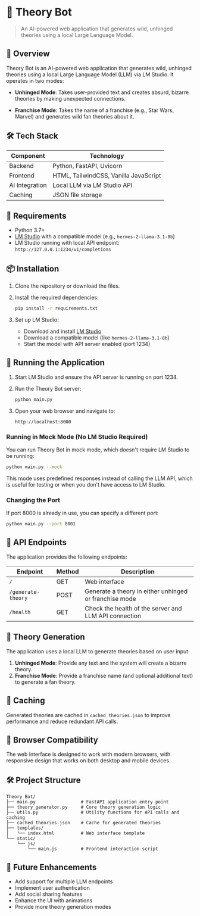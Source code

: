 # 🔮 Theory Bot
> An AI-powered web application that generates wild, unhinged theories using a local Large Language Model.

## 🧠 Overview

Theory Bot is an AI-powered web application that generates wild, unhinged theories using a local Large Language Model (LLM) via LM Studio. It operates in two modes:

- **Unhinged Mode**: Takes user-provided text and creates absurd, bizarre theories by making unexpected connections.

- **Franchise Mode**: Takes the name of a franchise (e.g., Star Wars, Marvel) and generates wild fan theories about it.

## 🛠️ Tech Stack

| Component | Technology |
|-----------|------------|
| Backend | Python, FastAPI, Uvicorn |
| Frontend | HTML, TailwindCSS, Vanilla JavaScript |
| AI Integration | Local LLM via LM Studio API |
| Caching | JSON file storage |

## 🔧 Requirements

- Python 3.7+
- [LM Studio](https://lmstudio.ai/) with a compatible model (e.g., `hermes-2-llama-3.1-8b`)
- LM Studio running with local API endpoint: `http://127.0.0.1:1234/v1/completions`

## 📦 Installation

1. Clone the repository or download the files.

2. Install the required dependencies:
   ```bash
   pip install -r requirements.txt
   ```

3. Set up LM Studio:
   - Download and install [LM Studio](https://lmstudio.ai/)
   - Download a compatible model (like `hermes-2-llama-3.1-8b`)
   - Start the model with API server enabled (port 1234)

## 🚀 Running the Application

1. Start LM Studio and ensure the API server is running on port 1234.

2. Run the Theory Bot server:
   ```bash
   python main.py
   ```

3. Open your web browser and navigate to:
   ```
   http://localhost:8000
   ```

### Running in Mock Mode (No LM Studio Required)

You can run Theory Bot in mock mode, which doesn't require LM Studio to be running:

```bash
python main.py --mock
```

This mode uses predefined responses instead of calling the LLM API, which is useful for testing or when you don't have access to LM Studio.

### Changing the Port

If port 8000 is already in use, you can specify a different port:

```bash
python main.py --port 8001
```

## 🔌 API Endpoints

The application provides the following endpoints:

| Endpoint | Method | Description |
|----------|--------|-------------|
| `/` | GET | Web interface |
| `/generate-theory` | POST | Generate a theory in either unhinged or franchise mode |
| `/health` | GET | Check the health of the server and LLM API connection |

## 🧩 Theory Generation

The application uses a local LLM to generate theories based on user input:

1. **Unhinged Mode**: Provide any text and the system will create a bizarre theory.
2. **Franchise Mode**: Provide a franchise name (and optional additional text) to generate a fan theory.

## 📝 Caching

Generated theories are cached in `cached_theories.json` to improve performance and reduce redundant API calls.

## 📱 Browser Compatibility

The web interface is designed to work with modern browsers, with responsive design that works on both desktop and mobile devices.

## 🛠️ Project Structure

```
Theory Bot/
├── main.py                 # FastAPI application entry point
├── theory_generator.py     # Core theory generation logic
├── utils.py                # Utility functions for API calls and caching
├── cached_theories.json    # Cache for generated theories
├── templates/
│   └── index.html          # Web interface template
└── static/
    └── js/
        └── main.js         # Frontend interaction script
```

## 🔮 Future Enhancements

- Add support for multiple LLM endpoints
- Implement user authentication
- Add social sharing features
- Enhance the UI with animations
- Provide more theory generation modes